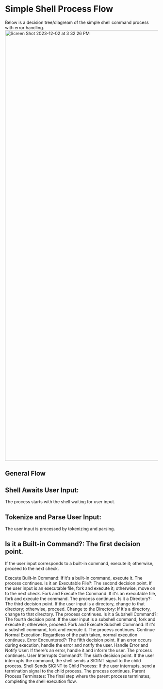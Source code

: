 # Simple Shell Process Flow
Below is a decision tree/diagream of the simple shell command process with error handling. 
<img width="1417" alt="Screen Shot 2023-12-02 at 3 32 26 PM" src="https://github.com/manningstinson/holbertonschool-simple_shell/assets/104523090/376d3a32-bbf8-479d-948e-017701f6a812">

## General Flow

## Shell Awaits User Input: 
The process starts with the shell waiting for user input. <br>

## Tokenize and Parse User Input: 
The user input is processed by tokenizing and parsing. <br>

## Is it a Built-in Command?: The first decision point. 
If the user input corresponds to a built-in command, execute it; otherwise, proceed to the next check. <br>

Execute Built-in Command: If it's a built-in command, execute it. The process continues.
Is it an Executable File?: The second decision point. If the user input is an executable file, fork and execute it; otherwise, move on to the next check.
Fork and Execute the Command: If it's an executable file, fork and execute the command. The process continues.
Is it a Directory?: The third decision point. If the user input is a directory, change to that directory; otherwise, proceed.
Change to the Directory: If it's a directory, change to that directory. The process continues.
Is it a Subshell Command?: The fourth decision point. If the user input is a subshell command, fork and execute it; otherwise, proceed.
Fork and Execute Subshell Command: If it's a subshell command, fork and execute it. The process continues.
Continue Normal Execution: Regardless of the path taken, normal execution continues.
Error Encountered?: The fifth decision point. If an error occurs during execution, handle the error and notify the user.
Handle Error and Notify User: If there's an error, handle it and inform the user. The process continues.
User Interrupts Command?: The sixth decision point. If the user interrupts the command, the shell sends a SIGINT signal to the child process.
Shell Sends SIGINT to Child Process: If the user interrupts, send a termination signal to the child process. The process continues.
Parent Process Terminates: The final step where the parent process terminates, completing the shell execution flow.
